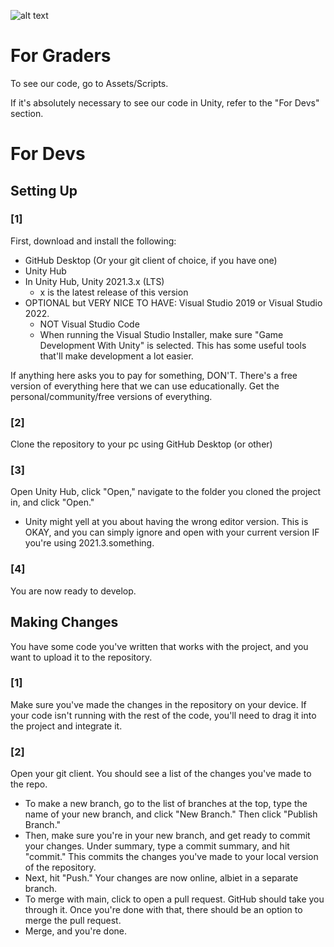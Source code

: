 ![alt text](https://i.imgur.com/EP33lTp.png)

# For Graders

To see our code, go to Assets/Scripts.

If it's absolutely necessary to see our code in Unity, refer to the "For Devs" section.

# For Devs

## Setting Up

### [1]
First, download and install the following:
 - GitHub Desktop (Or your git client of choice, if you have one)
 - Unity Hub
 - In Unity Hub, Unity 2021.3.x (LTS)
    - x is the latest release of this version
 - OPTIONAL but VERY NICE TO HAVE: Visual Studio 2019 or Visual Studio 2022.
    - NOT Visual Studio Code
    - When running the Visual Studio Installer, make sure "Game Development With Unity" is selected. This has some useful tools that'll make development a lot easier.
    
If anything here asks you to pay for something, DON'T. There's a free version of everything here that we can use educationally. Get the personal/community/free versions of everything.

### [2]
Clone the repository to your pc using GitHub Desktop (or other)

### [3]
Open Unity Hub, click "Open," navigate to the folder you cloned the project in, and click "Open."
 - Unity might yell at you about having the wrong editor version. This is OKAY, and you can simply ignore and open with your current version IF you're using 2021.3.something.

### [4]
You are now ready to develop.

## Making Changes

You have some code you've written that works with the project, and you want to upload it to the repository. 

### [1]
Make sure you've made the changes in the repository on your device. If your code isn't running with the rest of the code, you'll need to drag it into the project and integrate it.

### [2]
Open your git client. You should see a list of the changes you've made to the repo.
 - To make a new branch, go to the list of branches at the top, type the name of your new branch, and click "New Branch." Then click "Publish Branch."
 - Then, make sure you're in your new branch, and get ready to commit your changes. Under summary, type a commit summary, and hit "commit." This commits the changes you've made to your local version of the repository.
 - Next, hit "Push." Your changes are now online, albiet in a separate branch.
 - To merge with main, click to open a pull request. GitHub should take you through it. Once you're done with that, there should be an option to merge the pull request.
 - Merge, and you're done.
 
